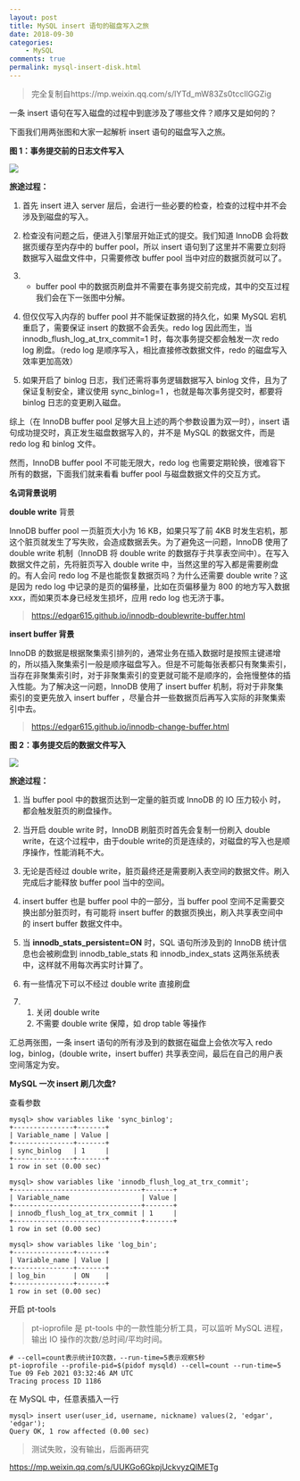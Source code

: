 ```yaml
---
layout: post
title: MySQL insert 语句的磁盘写入之旅
date: 2018-09-30
categories:
    - MySQL
comments: true
permalink: mysql-insert-disk.html
---
```


> 完全复制自https://mp.weixin.qq.com/s/lYTd_mW83Zs0tccIlGGZig

一条 insert 语句在写入磁盘的过程中到底涉及了哪些文件？顺序又是如何的？

下面我们用两张图和大家一起解析 insert 语句的磁盘写入之旅。

**图 1：事务提交前的日志文件写入**

![](/assets/images/posts/mysql-insert-disk/mysql-insert-disk-1.png)

**旅途过程：**

1. 首先 insert 进入 server 层后，会进行一些必要的检查，检查的过程中并不会涉及到磁盘的写入。

2. 检查没有问题之后，便进入引擎层开始正式的提交。我们知道 InnoDB 会将数据页缓存至内存中的 buffer pool，所以 insert 语句到了这里并不需要立刻将数据写入磁盘文件中，只需要修改 buffer pool 当中对应的数据页就可以了。

3. - buffer pool 中的数据页刷盘并不需要在事务提交前完成，其中的交互过程我们会在下一张图中分解。

4. 但仅仅写入内存的 buffer pool 并不能保证数据的持久化，如果 MySQL 宕机重启了，需要保证 insert 的数据不会丢失。redo log 因此而生，当 innodb_flush_log_at_trx_commit=1 时，每次事务提交都会触发一次 redo log 刷盘。（redo log 是顺序写入，相比直接修改数据文件，redo 的磁盘写入效率更加高效）

5. 如果开启了 binlog 日志，我们还需将事务逻辑数据写入 binlog 文件，且为了保证复制安全，建议使用 sync_binlog=1 ，也就是每次事务提交时，都要将 binlog 日志的变更刷入磁盘。

综上（在 InnoDB buffer pool 足够大且上述的两个参数设置为双一时），insert 语句成功提交时，真正发生磁盘数据写入的，并不是 MySQL 的数据文件，而是 redo log 和 binlog 文件。

然而，InnoDB buffer pool 不可能无限大，redo log 也需要定期轮换，很难容下所有的数据，下面我们就来看看 buffer pool 与磁盘数据文件的交互方式。

**名词背景说明**

**double write** 背景

InnoDB buffer pool 一页脏页大小为 16 KB，如果只写了前 4KB 时发生宕机，那这个脏页就发生了写失败，会造成数据丢失。为了避免这一问题，InnoDB 使用了 double write 机制（InnoDB 将 double write 的数据存于共享表空间中）。在写入数据文件之前，先将脏页写入 double write 中，当然这里的写入都是需要刷盘的。有人会问 redo log 不是也能恢复数据页吗？为什么还需要 double write？这是因为 redo log 中记录的是页的偏移量，比如在页偏移量为 800 的地方写入数据 xxx，而如果页本身已经发生损坏，应用 redo log 也无济于事。

> https://edgar615.github.io/innodb-doublewrite-buffer.html

**insert buffer 背景**

InnoDB 的数据是根据聚集索引排列的，通常业务在插入数据时是按照主键递增的，所以插入聚集索引一般是顺序磁盘写入。但是不可能每张表都只有聚集索引，当存在非聚集索引时，对于非聚集索引的变更就可能不是顺序的，会拖慢整体的插入性能。为了解决这一问题，InnoDB 使用了 insert buffer 机制，将对于非聚集索引的变更先放入 insert buffer ，尽量合并一些数据页后再写入实际的非聚集索引中去。

> https://edgar615.github.io/innodb-change-buffer.html

**图 2：事务提交后的数据文件写入**

![](/assets/images/posts/mysql-insert-disk/mysql-insert-disk-2.png)

**旅途过程：**

1. 当 buffer pool 中的数据页达到一定量的脏页或 InnoDB 的 IO 压力较小 时，都会触发脏页的刷盘操作。

2. 当开启 double write 时，InnoDB 刷脏页时首先会复制一份刷入 double write，在这个过程中，由于double write的页是连续的，对磁盘的写入也是顺序操作，性能消耗不大。

3. 无论是否经过 double write，脏页最终还是需要刷入表空间的数据文件。刷入完成后才能释放 buffer pool 当中的空间。

4. insert buffer 也是 buffer pool 中的一部分，当 buffer pool 空间不足需要交换出部分脏页时，有可能将 insert buffer 的数据页换出，刷入共享表空间中的 insert buffer 数据文件中。

5. 当 **innodb_stats_persistent=ON** 时，SQL 语句所涉及到的 InnoDB 统计信息也会被刷盘到 innodb_table_stats 和 innodb_index_stats 这两张系统表中，这样就不用每次再实时计算了。

6. 有一些情况下可以不经过 double write 直接刷盘

7. 1. 关闭 double write
   2. 不需要 double write 保障，如 drop table 等操作

汇总两张图，一条 insert 语句的所有涉及到的数据在磁盘上会依次写入 redo log，binlog，(double write，insert buffer) 共享表空间，最后在自己的用户表空间落定为安。

**MySQL 一次 insert 刷几次盘?**

查看参数

```
mysql> show variables like 'sync_binlog';
+---------------+-------+
| Variable_name | Value |
+---------------+-------+
| sync_binlog   | 1     |
+---------------+-------+
1 row in set (0.00 sec)

mysql> show variables like 'innodb_flush_log_at_trx_commit';
+--------------------------------+-------+
| Variable_name                  | Value |
+--------------------------------+-------+
| innodb_flush_log_at_trx_commit | 1     |
+--------------------------------+-------+
1 row in set (0.00 sec)

mysql> show variables like 'log_bin';
+---------------+-------+
| Variable_name | Value |
+---------------+-------+
| log_bin       | ON    |
+---------------+-------+
1 row in set (0.00 sec)
```

开启 pt-tools

>  pt-ioprofile 是 pt-tools 中的一款性能分析工具，可以监听 MySQL 进程，输出 IO 操作的次数/总时间/平均时间。

```
# --cell=count表示统计IO次数，--run-time=5表示观察5秒
pt-ioprofile --profile-pid=$(pidof mysqld) --cell=count --run-time=5
Tue 09 Feb 2021 03:32:46 AM UTC
Tracing process ID 1186
```

在 MySQL 中，任意表插入一行

```
mysql> insert user(user_id, username, nickname) values(2, 'edgar', 'edgar');
Query OK, 1 row affected (0.00 sec)
```

> 测试失败，没有输出，后面再研究

https://mp.weixin.qq.com/s/UUKGo6GkpjUckvyzQlMETg